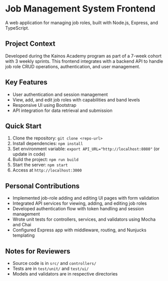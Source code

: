 # Job Management System Frontend

A web application for managing job roles, built with Node.js, Express, and TypeScript.

## Project Context
Developed during the Kainos Academy program as part of a 7-week cohort with 3 weekly sprints. This frontend integrates with a backend API to handle job role CRUD operations, authentication, and user management.

## Key Features
- User authentication and session management
- View, add, and edit job roles with capabilities and band levels
- Responsive UI using Bootstrap
- API integration for data retrieval and submission

## Quick Start
1. Clone the repository: `git clone <repo-url>`
2. Install dependencies: `npm install`
3. Set environment variable: `export API_URL="http://localhost:8080"` (or update in code)
4. Build the project: `npm run build`
5. Start the server: `npm start`
6. Access at `http://localhost:3000`

## Personal Contributions
- Implemented job-role adding and editing UI pages with form validation
- Integrated API services for viewing, adding, and editing job roles
- Developed authentication flow with token handling and session management
- Wrote unit tests for controllers, services, and validators using Mocha and Chai
- Configured Express app with middleware, routing, and Nunjucks templating

## Notes for Reviewers
- Source code is in `src/` and `controllers/`
- Tests are in `test/unit/` and `test/ui/`
- Models and validators are in respective directories

